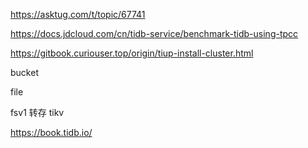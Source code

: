 https://asktug.com/t/topic/67741



https://docs.jdcloud.com/cn/tidb-service/benchmark-tidb-using-tpcc



https://gitbook.curiouser.top/origin/tiup-install-cluster.html



bucket

file

fsv1  转存 tikv



https://book.tidb.io/









